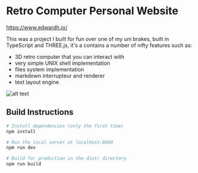 # Retro Computer Personal Website

https://www.edwardh.io/

This was a project I built for fun over one of my uni brakes, built in TypeScript and THREE.js, it's a contains a number of nifty features such as:
- 3D retro computer that you can interact with
- very simple UNIX shell implementation
- files system implementation
- markdown interrupteur and renderer
- text layout engine

![alt text](https://www.edwardh.io/icon/og-img1.png)

## Build Instructions 
``` bash
# Install dependencies (only the first time)
npm install

# Run the local server at localhost:8080
npm run dev

# Build for production in the dist/ directory
npm run build
```

